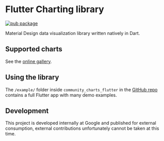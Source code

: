 # Flutter Charting library

[![pub package](https://img.shields.io/pub/v/community_charts_flutter.svg)](https://pub.dartlang.org/packages/community_charts_flutter)

Material Design data visualization library written natively in Dart.

## Supported charts

See the [online gallery](https://google.github.io/charts/flutter/gallery.html).

## Using the library

The `/example/` folder inside `community_charts_flutter` in the [GitHub repo](https://github.com/google/charts)
contains a full Flutter app with many demo examples.

## Development
This project is developed internally at Google and published for external
consumption, external contributions unfortunately cannot be taken at this time.
